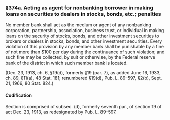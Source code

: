 ### §374a. Acting as agent for nonbanking borrower in making loans on securities to dealers in stocks, bonds, etc.; penalties ###

No member bank shall act as the medium or agent of any nonbanking corporation, partnership, association, business trust, or individual in making loans on the security of stocks, bonds, and other investment securities to brokers or dealers in stocks, bonds, and other investment securities. Every violation of this provision by any member bank shall be punishable by a fine of not more than $100 per day during the continuance of such violation; and such fine may be collected, by suit or otherwise, by the Federal reserve bank of the district in which such member bank is located.

(Dec. 23, 1913, ch. 6, §19(d), formerly §19 (par. 7), as added June 16, 1933, ch. 89, §11(a), 48 Stat. 181; renumbered §19(d), Pub. L. 89–597, §2(b), Sept. 21, 1966, 80 Stat. 824.)

#### Codification ####

Section is comprised of subsec. (d), formerly seventh par., of section 19 of act Dec. 23, 1913, as redesignated by Pub. L. 89–597.
